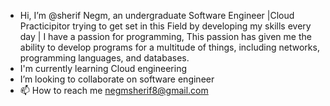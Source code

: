 - Hi, I’m @sherif Negm, an undergraduate Software Engineer |Cloud Practicipitor trying to get set in this Field by developing my skills every day | I have a passion for programming, This passion has given me the ability to develop programs for a multitude of things, including networks, programming languages, and databases.
- I'm currently learning Cloud engineering
- I’m looking to collaborate on software engineer
- 📫 How to reach me negmsherif8@gmail.com

<!---
sherifnajmeldein/sherifnajmeldein is a ✨ special ✨ repository because its `README.md` (this file) appears on your GitHub profile.
You can click the Preview link to take a look at your changes.
--->
